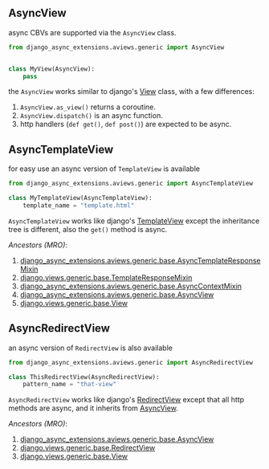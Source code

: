 ## AsyncView

async CBVs are supported via the `AsyncView` class.

```python
from django_async_extensions.aviews.generic import AsyncView


class MyView(AsyncView):
    pass
```

the `AsyncView` works similar to django's [View](https://docs.djangoproject.com/en/5.1/ref/class-based-views/base/#view) class, with a few differences:

1. `AsyncView.as_view()` returns a coroutine.
2. `AsyncView.dispatch()` is an async function.
3. http handlers (`def get()`, `def post()`) are expected to be async.


## AsyncTemplateView

for easy use an async version of `TemplateView` is available

```python
from django_async_extensions.aviews.generic import AsyncTemplateView

class MyTemplateView(AsyncTemplateView):
    template_name = "template.html"
```

`AsyncTemplateView` works like django's [TemplateView](https://docs.djangoproject.com/en/5.1/ref/class-based-views/base/#templateview) except the inheritance tree is different, also the `get()` method is async.

*Ancestors (MRO)*:

1. [django_async_extensions.aviews.generic.base.AsyncTemplateResponseMixin](mixins-simple.md#asynctemplateresponsemixin)
2. [django.views.generic.base.TemplateResponseMixin](https://docs.djangoproject.com/en/5.1/ref/class-based-views/mixins-simple/#django.views.generic.base.TemplateResponseMixin)
3. [django_async_extensions.aviews.generic.base.AsyncContextMixin](mixins-simple.md#asynccontextmixin)
4. [django_async_extensions.aviews.generic.base.AsyncView](base.md#asyncview)
5. [django.views.generic.base.View](https://docs.djangoproject.com/en/5.1/ref/class-based-views/base/#django.views.generic.base.View)


## AsyncRedirectView

an async version of `RedirectView` is also available

```python
from django_async_extensions.aviews.generic import AsyncRedirectView

class ThisRedirectView(AsyncRedirectView):
    pattern_name = "that-view"
```

`AsyncRedirectView` works like django's [RedirectView](https://docs.djangoproject.com/en/5.1/ref/class-based-views/base/#redirectview) except that all http methods are async, and it inherits from [AsyncView](base.md#asyncview).

*Ancestors (MRO)*:

1. [django_async_extensions.aviews.generic.base.AsyncView](base.md#asyncview)
2. [django.views.generic.base.RedirectView](https://docs.djangoproject.com/en/5.1/ref/class-based-views/base/#redirectview)
3. [django.views.generic.base.View](https://docs.djangoproject.com/en/5.1/ref/class-based-views/base/#django.views.generic.base.View)
